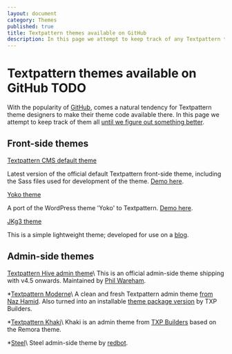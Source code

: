 ```yaml
---
layout: document
category: Themes
published: true
title: Textpattern themes available on GitHub
description: In this page we attempt to keep track of any Textpattern themes that are available on GitHub.
---
```


# Textpattern themes available on GitHub TODO

With the popularity of [GitHub](https://github.com), comes a natural tendency for Textpattern theme designers to make their theme code available there. In this page we attempt to keep track of them all [until we figure out something better](https://forum.textpattern.io/viewtopic.php?pid=263182).

## Front-side themes

[Textpattern CMS default theme](https://github.com/textpattern/textpattern-default-theme)

Latest version of the official default Textpattern front-side theme, including the Sass files used for development of the theme. [Demo here](https://default-theme.textpattern.com).

[Yoko theme](https://github.com/perlmonkey/txp-yoko-theme)

A port of the WordPress theme 'Yoko' to Textpattern. [Demo here](http://yoko.yauh.de/).

[JKg3 theme](https://github.com/JamieKnight/jkg3-Theme)

This is a simple lightweight theme; developed for use on a [blog](http://jkg3.com).

## Admin-side themes

[Textpattern Hive admin theme](https://github.com/philwareham/txp-hive-admin-theme*)\
This is an official admin-side theme shipping with v4.5 onwards.
Maintained by [Phil Wareham](http://twitter.com/philwareham).

\*[Textpattern
Moderne](https://github.com/weightshift/textpattern-moderne*)\
A clean and fresh Textpattern admin theme [from Naz
Hamid](http://weightshift.com/memo/textpattern-moderne). Also turned
into an installable [theme package
version](https://github.com/jstubbs/textpattern-moderne) by TXP Builders.

\*[Textpattern Khaki](https://github.com/jstubbs/Textpattern-Khaki*)\
Khaki is an admin theme from [TXP Builders](http://txpbuilders.com/)
based on the Remora theme.

\*[Steel](https://github.com/redbot/Steel*)\
Steel admin-side theme by
[redbot](http://www.redbot.it/txp/steel-theme).
